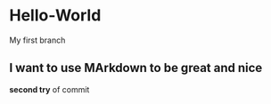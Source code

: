 # Hello-World
My first branch
## I want to use MArkdown to be great and nice
**second try** of commit 

